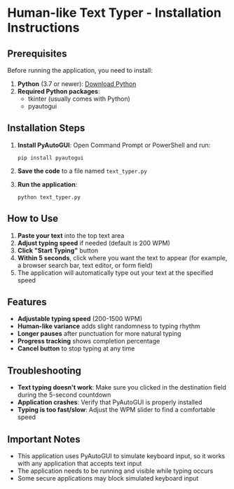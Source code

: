 # Human-like Text Typer - Installation Instructions

## Prerequisites

Before running the application, you need to install:

1. **Python** (3.7 or newer): [Download Python](https://www.python.org/downloads/)
2. **Required Python packages**:
   - tkinter (usually comes with Python)
   - pyautogui

## Installation Steps

1. **Install PyAutoGUI**:
   Open Command Prompt or PowerShell and run:
   ```
   pip install pyautogui
   ```

2. **Save the code** to a file named `text_typer.py`

3. **Run the application**:
   ```
   python text_typer.py
   ```

## How to Use

1. **Paste your text** into the top text area
2. **Adjust typing speed** if needed (default is 200 WPM)
3. **Click "Start Typing"** button
4. **Within 5 seconds**, click where you want the text to appear (for example, a browser search bar, text editor, or form field)
5. The application will automatically type out your text at the specified speed

## Features

- **Adjustable typing speed** (200-1500 WPM)
- **Human-like variance** adds slight randomness to typing rhythm
- **Longer pauses** after punctuation for more natural typing 
- **Progress tracking** shows completion percentage
- **Cancel button** to stop typing at any time

## Troubleshooting

- **Text typing doesn't work**: Make sure you clicked in the destination field during the 5-second countdown
- **Application crashes**: Verify that PyAutoGUI is properly installed
- **Typing is too fast/slow**: Adjust the WPM slider to find a comfortable speed

## Important Notes

- This application uses PyAutoGUI to simulate keyboard input, so it works with any application that accepts text input
- The application needs to be running and visible while typing occurs
- Some secure applications may block simulated keyboard input
